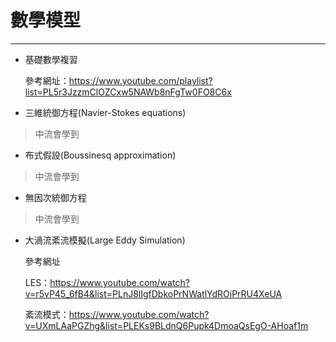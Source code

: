 # 數學模型
---
- 基礎數學複習

  參考網址：https://www.youtube.com/playlist?list=PL5r3JzzmClOZCxw5NAWb8nFgTw0FO8C6x

- 三維統御方程(Navier-Stokes equations)

>中流會學到

- 布式假設(Boussinesq approximation)

>中流會學到

- 無因次統御方程

>中流會學到

- 大渦流紊流模擬(Large Eddy Simulation)

  參考網址
  
  LES：https://www.youtube.com/watch?v=r5vP45_6fB4&list=PLnJ8lIgfDbkoPrNWatlYdROiPrRU4XeUA
  
  紊流模式：https://www.youtube.com/watch?v=UXmLAaPGZhg&list=PLEKs9BLdnQ6Pupk4DmoaQsEgO-AHoaf1m
  

  
